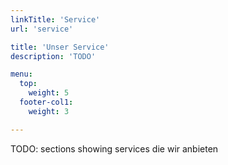 ```yaml
---
linkTitle: 'Service'
url: 'service'

title: 'Unser Service' 
description: 'TODO'

menu:
  top:
    weight: 5
  footer-col1:
    weight: 3

---
```



TODO: sections showing services die wir anbieten
